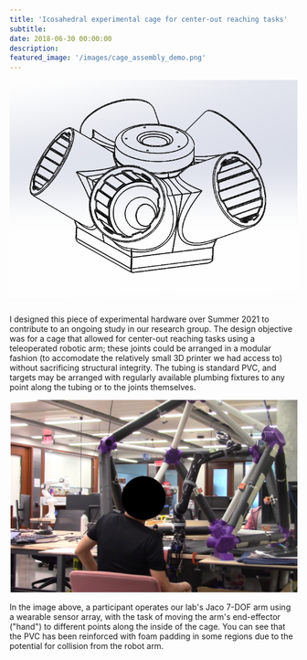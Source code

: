 ```yaml
---
title: 'Icosahedral experimental cage for center-out reaching tasks'
subtitle:
date: 2018-06-30 00:00:00
description:
featured_image: '/images/cage_assembly_demo.png'
---
```


<img src="../images/joint_assembly.png">

I designed this piece of experimental hardware over Summer 2021 to contribute to an ongoing study in our research group. The design objective was for a cage that allowed for center-out reaching tasks using a teleoperated robotic arm; these joints could be arranged in a modular fashion (to accomodate the relatively small 3D printer we had access to) without sacrificing structural integrity. The tubing is standard PVC, and targets may be arranged with regularly available plumbing fixtures to any point along the tubing or to the joints themselves.

<img src="../images/bomi_cage_demo_for_pilot.png" width=650>

In the image above, a participant operates our lab's Jaco 7-DOF arm using a wearable sensor array, with the task of moving the arm's end-effector ("hand") to different points along the inside of the cage. You can see that the PVC has been reinforced with foam padding in some regions due to the potential for collision from the robot arm.